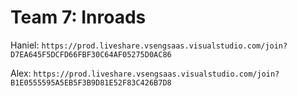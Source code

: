 # Team 7: Inroads
Haniel: `https://prod.liveshare.vsengsaas.visualstudio.com/join?D7EA645F5DCFD66FBF30C64AF05275D0AC86`


Alex: `https://prod.liveshare.vsengsaas.visualstudio.com/join?B1E0555595A5EB5F3B9D81E52F83C426B7D8  `
